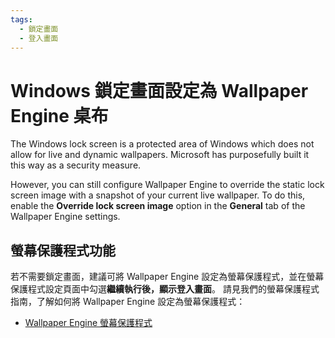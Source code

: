 ```yaml
---
tags:
  - 鎖定畫面
  - 登入畫面
---
```


# Windows 鎖定畫面設定為 Wallpaper Engine 桌布

The Windows lock screen is a protected area of Windows which does not allow for live and dynamic wallpapers. Microsoft has purposefully built it this way as a security measure.

However, you can still configure Wallpaper Engine to override the static lock screen image with a snapshot of your current live wallpaper. To do this, enable the **Override lock screen image** option in the **General** tab of the Wallpaper Engine settings.

## 螢幕保護程式功能

若不需要鎖定畫面，建議可將 Wallpaper Engine 設定為螢幕保護程式，並在螢幕保護程式設定頁面中勾選**繼續執行後，顯示登入畫面**。 請見我們的螢幕保護程式指南，了解如何將 Wallpaper Engine 設定為螢幕保護程式：

* [Wallpaper Engine 螢幕保護程式](/functionality/screensaver.html)
